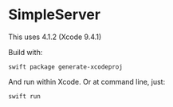 # SimpleServer

This uses 4.1.2 (Xcode 9.4.1)

Build with:

    swift package generate-xcodeproj

And run within Xcode. Or at command line, just:

    swift run
